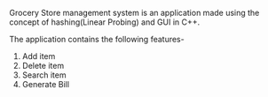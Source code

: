 Grocery Store management system is an application made using the concept of hashing(Linear Probing) and GUI in C++.
 
 The application contains the following features-
 1) Add item
 2) Delete item
 3) Search item
 4) Generate Bill


